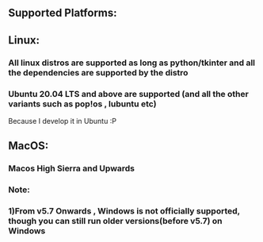 ## Supported Platforms:
## Linux:
### All linux distros are supported as long as python/tkinter and all the dependencies are supported by the distro

### Ubuntu 20.04 LTS and above are supported (and all the other variants such as pop!os , lubuntu etc)
Because I develop it in Ubuntu :P

## MacOS:
### Macos High Sierra and Upwards







### Note: 
### 1)From v5.7 Onwards , Windows is not officially supported, though you can still run older versions(before v5.7) on Windows  





